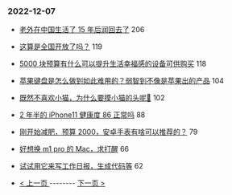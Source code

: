 ### 2022-12-07 
- [老外在中国生活了 15 年后润回去了](https://www.v2ex.com/t/900646) 206
- [这算是全国开放了吗？](https://www.v2ex.com/t/900776) 119
- [5000 块预算有什么可以提升生活幸福感的设备可供购买](https://www.v2ex.com/t/900774) 118
- [苹果键盘是怎么做到如此难用的？弱智到不像是苹果出的产品](https://www.v2ex.com/t/900628) 104
- [既然不喜欢小猫，为什么要摸小猫的头呢🥺](https://www.v2ex.com/t/900666) 102
- [2 年半的 iPhone11 健康度 86 正常吗](https://www.v2ex.com/t/900667) 88
- [刚开始减肥，预算 2000，安卓手表有啥可以推荐的？](https://www.v2ex.com/t/900675) 79
- [好想换 m1 pro 的 Mac，求打醒](https://www.v2ex.com/t/900629) 66
- [试试用它来写工作日报，生成代码等](https://www.v2ex.com/t/900669) 62 

- [ < 上一页 ](https://github.com/able8/v2ex-hot-record/blob/master/2022-12-06.md) -------- [ 下一页 > ](https://github.com/able8/v2ex-hot-record/blob/master/2022-12-08.md)